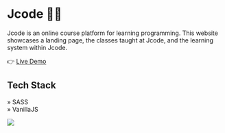 # Jcode 🧑‍💻

Jcode is an online course platform for learning programming. This website showcases a landing page, the classes taught at Jcode, and the learning system within Jcode.

👉 [Live Demo](https://jcode-2110.netlify.app/)

## Tech Stack
» SASS
<br/>
» VanillaJS

<img src="https://umarjihad.netlify.app/pic/jcode.png" />
